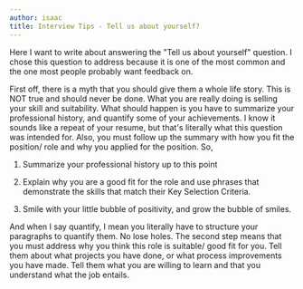 ```yaml
---
author: isaac
title: Interview Tips - Tell us about yourself?
---
```

Here I want to write about answering the "Tell us about yourself" question. I chose this question to address because it is one of the most common and the one most people probably want feedback on.

First off, there is a myth that you should give them a whole life story. This is NOT true and should never be done. What you are really doing is selling your skill and suitability. What should happen is you have to summarize your professional history, and quantify some of your achievements. I know it sounds like a repeat of your resume, but that's literally what this question was intended for. Also, you must follow up the summary with how you fit the position/ role and why you applied for the position. So,

1) Summarize your professional history up to this point

2) Explain why you are a good fit for the role and use phrases that demonstrate the skills that match their Key Selection Criteria.

3) Smile with your little bubble of positivity, and grow the bubble of smiles.

And when I say quantify, I mean you literally have to structure your paragraphs to quantify them. No lose holes. The second step means that you must address why you think this role is suitable/ good fit for you. Tell them about what projects you have done, or what process improvements you have made. Tell them what you are willing to learn and that you understand what the job entails.